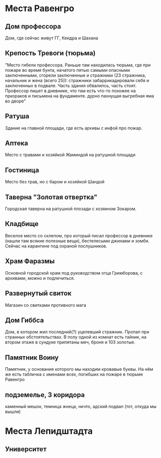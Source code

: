 # Места Равенгро


##  Дом профессора

Дом, где сейчас живут ГГ, Кендра и Шахана

##  Крепость Тревоги (тюрьма)

"Место гибели профессора. Раньше там находилась тюрьма, где при пожаре во время бунта, начатого пятью самыми опасными заключенными, сгорели заключенные и стражники (23 стражника, начальник и жена (всего 25)): стражники забаррикадировали себя и заключенных в подвале. Часть здания обвалилсь, часть стоит. Профессор пишет в дневнике, что там есть что-то похожее на призраков и письмена на фундаменте.
дурно пахнущая выгребная яма во дворе"

##  Ратуша

Здание на главной площади, где есть архивы с инфой про пожар.

##  Аптека

Место с травами и хозяйкой Жаминдой на ратушной площади

##  Гостиница 

Место без трав, но с баром и хозяйкой Шандой

##  Таверна "Золотая отвертка"

Городская таверна на ратушной плозади с хозяином Зокаром.

##  Кладбище

Веселое место со склепом, про который писал профессор в дневнике (нашли там всякие полезные вещи), бестелесыми джинами и зомби. Сейчас на карантине под охраной послушников.

##  Храм Фаразмы

Основной городской храм под руководством отца Гримборова, с архивами, можно и подлечиться.

##  Развернутый свиток

Магазин со свитками противного мага

##  Дом Гиббса

Дом, в котором жил последний(?) уцелевший стражник. Пропал при странных обстоятельствах. В полу одной из комнат есть тайник, на втором этаже в сундуке припятаны меч, броня и 103 золотые.

##  Памятник Воину

Памятник, у основания которого мы находим кровавые буквы. На нём же есть табличка с именами всех, погибших на пожаре в тюрьме Равенгро

##  подземелье, 3 коридора

каменный мешок, темница жнеца, ничто, адский подвал (тот, откуда мы вышли)

# Места Лепидштадта

## Университет
